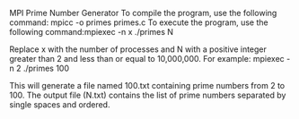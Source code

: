 MPI Prime Number Generator
To compile the program, use the following command:  mpicc -o primes primes.c
To execute the program, use the following command:mpiexec -n x ./primes N

Replace x with the number of processes and N with a positive integer greater than 2 and less than or equal to 10,000,000.
For example:  mpiexec -n 2 ./primes 100

This will generate a file named 100.txt containing prime numbers from 2 to 100.
The output file (N.txt) contains the list of prime numbers separated by single spaces and ordered.

